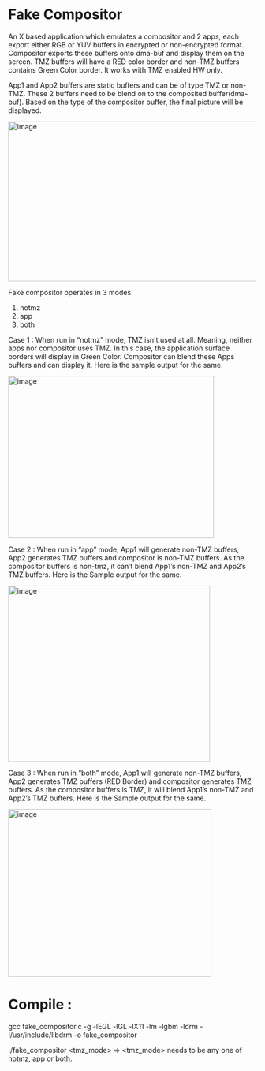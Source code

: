 # Fake Compositor
An X based application which emulates a compositor and 2 apps, each export either RGB or YUV buffers in encrypted or non-encrypted format. Compositor exports these buffers onto dma-buf and display them on the screen. TMZ buffers will have a RED color border and non-TMZ buffers contains Green Color border. It works with TMZ enabled HW only.

App1 and App2 buffers are static buffers and can be of type TMZ or non-TMZ. These 2 buffers need to be blend on to the composited buffer(dma-buf). Based on the type of the compositor buffer, the final picture will be displayed.

<img width="1007" height="324" alt="image" src="https://github.com/user-attachments/assets/466ffe52-4f3f-4e1e-802c-9b733c862b4a" />

Fake compositor operates in 3 modes.
1. notmz
2. app
3. both

Case 1 : When run in “notmz” mode, TMZ isn't used at all. Meaning, neither apps nor compositor uses TMZ. In this case, the application surface borders will display in Green Color. Compositor can blend these Apps buffers and can display it. Here is the sample output for the same. 

<img width="417" height="329" alt="image" src="https://github.com/user-attachments/assets/09c94d5c-dc47-48fa-a40b-abdc9f555cfa" />


Case 2 : When run in “app” mode, App1 will generate non-TMZ buffers,  App2 generates TMZ buffers and compositor is non-TMZ buffers. As the compositor buffers is non-tmz, it can’t blend App1’s non-TMZ and App2’s TMZ buffers. Here is the Sample output for the same. 

<img width="409" height="357" alt="image" src="https://github.com/user-attachments/assets/1bee53e1-6f17-4d7f-bd11-787124c3653e" />


Case 3 : When run in “both” mode, App1 will generate non-TMZ buffers,  App2 generates TMZ buffers (RED Border) and compositor generates TMZ buffers. As the compositor buffers is TMZ, it will blend App1’s non-TMZ and App2’s TMZ buffers. Here is the Sample output for the same. 

<img width="412" height="340" alt="image" src="https://github.com/user-attachments/assets/5cf4d4f4-9273-426f-8dfc-bce3056b8a60" />


# Compile :
   gcc fake_compositor.c -g -lEGL -lGL -lX11 -lm -lgbm -ldrm -I/usr/include/libdrm -o fake_compositor

   
./fake_compositor  <tmz_mode>   => <tmz_mode> needs to be any one of notmz, app or both.
